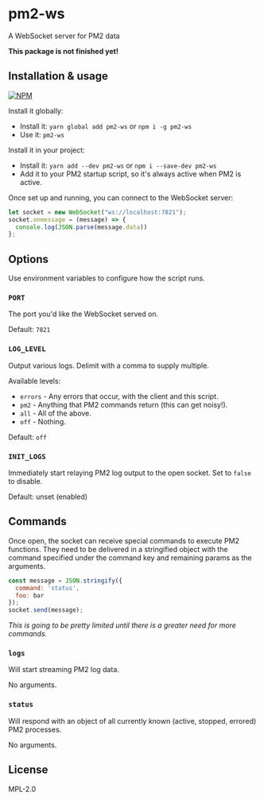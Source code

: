# pm2-ws

A WebSocket server for PM2 data

**This package is not finished yet!**

## Installation & usage

[![NPM](https://nodei.co/npm/pm2-ws.png?downloads=true&downloadRank=true)](https://nodei.co/npm/pm2-ws/)

Install it globally:

- Install it: `yarn global add pm2-ws` or `npm i -g pm2-ws`
- Use it: `pm2-ws`

Install it in your project:

- Install it: `yarn add --dev pm2-ws` or `npm i --save-dev pm2-ws`
- Add it to your PM2 startup script, so it's always active when PM2 is active.

Once set up and running, you can connect to the WebSocket server:

```javascript
let socket = new WebSocket("ws://localhost:7821");
socket.onmessage = (message) => {
  console.log(JSON.parse(message.data))
};
```

## Options

Use environment variables to configure how the script runs.

### `PORT`

The port you'd like the WebSocket served on.

Default: `7821`

### `LOG_LEVEL`

Output various logs. Delimit with a comma to supply multiple.

Available levels:

- `errors` - Any errors that occur, with the client and this script.
- `pm2` - Anything that PM2 commands return (this can get noisy!).
- `all` - All of the above.
- `off` - Nothing.

Default: `off`

### `INIT_LOGS`

Immediately start relaying PM2 log output to the open socket. Set to `false` to disable.

Default: unset (enabled)

## Commands

Once open, the socket can receive special commands to execute PM2 functions. They need to be delivered in a stringified object with the command specified under the command key and remaining params as the arguments.

```javascript
const message = JSON.stringify({
  command: 'status',
  foo: bar
});
socket.send(message);
```

_This is going to be pretty limited until there is a greater need for more commands._

### `logs`

Will start streaming PM2 log data.

No arguments.

### `status`

Will respond with an object of all currently known (active, stopped, errored) PM2 processes.

No arguments.

## License

MPL-2.0
